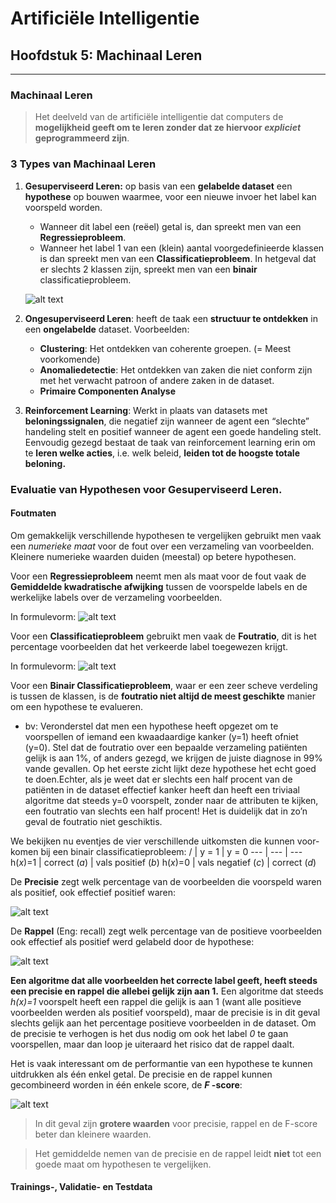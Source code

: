 # Artificiële Intelligentie
## Hoofdstuk 5: Machinaal Leren
---

### Machinaal Leren
> Het deelveld van de artificiële intelligentie dat computers de **mogelijkheid geeft om te leren zonder dat ze hiervoor _expliciet_ geprogrammeerd zijn**.  

### 3 Types van Machinaal Leren

1. **Gesuperviseerd Leren:** op basis van een **gelabelde dataset** een **hypothese** op bouwen waarmee, voor een nieuwe invoer het label kan voorspeld worden.
    * Wanneer dit label een (reëel) getal is, dan spreekt men van een **Regressieprobleem**.
    * Wanneer het label 1 van een (klein) aantal voorgedefinieerde klassen is dan spreekt men van een **Classificatieprobleem**.
    In hetgeval dat er slechts 2 klassen zijn, spreekt men van een **binair** classificatieprobleem.

    ![alt text](http://users.hogent.be/~427143la/images/GesuperviseerdSchema.JPG "Schema")

2. **Ongesuperviseerd Leren**: heeft de taak een **structuur te ontdekken** in een **ongelabelde** dataset. Voorbeelden:
    * **Clustering**: Het ontdekken van coherente groepen. (= Meest voorkomende)
    * **Anomaliedetectie**: Het ontdekken van zaken die niet conform zijn met het verwacht patroon of andere zaken in de dataset.
    * **Primaire Componenten Analyse**

3. **Reinforcement Learning**: Werkt in plaats van datasets met **beloningssignalen**, die negatief zijn wanneer de agent een “slechte” handeling stelt en positief wanneer de agent een goede handeling stelt. Eenvoudig gezegd bestaat de taak van reinforcement learning erin om te **leren welke acties**, i.e. welk beleid, **leiden tot de hoogste totale beloning.**


### Evaluatie van Hypothesen voor Gesuperviseerd Leren.
#### Foutmaten
Om gemakkelijk verschillende hypothesen te vergelijken gebruikt men vaak een *numerieke maat* voor de fout over een verzameling van voorbeelden. Kleinere numerieke waarden duiden (meestal) op betere hypothesen.

Voor een **Regressieprobleem** neemt men als maat voor de fout vaak de **Gemiddelde kwadratische afwijking** tussen de voorspelde labels en de werkelijke labels over de verzameling voorbeelden.

In formulevorm:
![alt text](http://users.hogent.be/~427143la/images/Form1.JPG "Formule")

Voor een **Classificatieprobleem** gebruikt men vaak de **Foutratio**, dit is het percentage voorbeelden dat het verkeerde label toegewezen krijgt.

In formulevorm:
![alt text](http://users.hogent.be/~427143la/images/Form2.JPG "Formule")

Voor een **Binair Classificatieprobleem**, waar er een zeer scheve verdeling is tussen de klassen, is de **foutratio niet altijd de meest geschikte** manier om een hypothese te evalueren.
  * bv: Veronderstel dat men een hypothese heeft opgezet om te voorspellen of iemand een kwaadaardige kanker (y=1) heeft ofniet (y=0). Stel dat de foutratio over een bepaalde verzameling patiënten gelijk is aan 1%, of anders gezegd, we krijgen de juiste diagnose in 99% vande gevallen. Op het eerste zicht lijkt deze hypothese het echt goed te doen.Echter, als je weet dat er slechts een half procent van de patiënten in de dataset effectief kanker heeft dan heeft een triviaal algoritme dat steeds y=0 voorspelt, zonder naar de attributen te kijken, een foutratio van slechts een half procent! Het is duidelijk dat in zo’n geval de foutratio niet geschiktis.

We bekijken nu eventjes de vier verschillende uitkomsten die kunnen voor-komen bij een binair classificatieprobleem:
/ | y = 1 | y = 0
--- | --- | ---
h(*x*)=1 | correct (*a*) | vals positief (*b*)
h(*x*)=0 | vals negatief (*c*) | correct (*d*)

De **Precisie** zegt welk percentage van de voorbeelden die voorspeld waren als positief, ook effectief positief waren:

 ![alt text](http://users.hogent.be/~427143la/images/Form3.JPG "Formule")

De **Rappel** (Eng: recall) zegt welk percentage van de positieve voorbeelden ook effectief als positief werd gelabeld door de hypothese:

![alt text](http://users.hogent.be/~427143la/images/Form4.JPG "Formule")

**Een algoritme dat alle voorbeelden het correcte label geeft, heeft steeds een  precisie en rappel die allebei gelijk zijn aan 1.** Een algoritme dat steeds *h(x)=1* voorspelt heeft een rappel die gelijk is aan 1 (want alle positieve voorbeelden werden als positief voorspeld), maar de precisie is in dit geval slechts gelijk aan het percentage positieve voorbeelden in de dataset. Om de precisie te verhogen is het dus nodig om ook het label *0* te gaan voorspellen, maar dan loop je uiteraard het risico dat de rappel daalt.

Het is vaak interessant om de performantie van een hypothese te kunnen uitdrukken als één enkel getal. De precisie en de rappel kunnen gecombineerd worden in één enkele score, de **_F_ -score**:

 ![alt text](http://users.hogent.be/~427143la/images/Form5.JPG "Formule")

 > In dit geval zijn **grotere waarden** voor precisie, rappel en de F-score beter dan kleinere waarden.

 > Het gemiddelde nemen van de precisie en de rappel leidt **niet** tot een goede maat om hypothesen te vergelijken.

 #### Trainings-, Validatie- en Testdata

 
